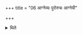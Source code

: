 +++
title = "06 आग्नेय्यः पुरोरुचः आग्नेयी"

+++

<details><summary>थिते</summary>

आग्नेय्यः पुरोरुचः । आग्नेयी सुब्रह्मण्या ६
</details>
